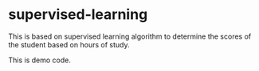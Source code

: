 # supervised-learning

This is based on supervised learning algorithm to determine the scores of the student based on hours of study.

This is demo code. 

